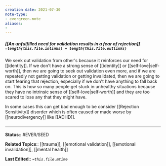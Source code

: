 ```yaml
---
creation date: 2021-07-30
note-type: 
- evergreen-note
aliases:
- 
---
```


##### [[An unfulfilled need for validation results in a fear of rejection]] `=length(this.file.inlinks) + length(this.file.outlinks)`

We seek out validation from other's because it reinforces our need for [[identity]]. If we don't have a strong sense of [[identity]] or [[self-love|self-worth]], then we are going to seek out validation even more, and if we are repeatedly not getting validation or getting invalidated, then we are going to start fearing that  rejection, especially if we don't have anything to fall back on. This is how so many people get stuck in unhealthy situations because they have no intrinsic sense of [[self-love|self-worth]] and they are too scared to lose any that they might have.

In some cases this can get bad enough to be consider [[Rejection Sensitivity]] disorder which is often caused or made worse by [[neurodivergency]] like [[ADHD]]. 
### <hr class="footnote"/>

**Status**:: #EVER/SEED

**Related Topics**:: [[trauma]], [[emotional validation]], [[emotional invalidation]], [[mental health]]
	
**Last Edited**:: *`=this.file.mtime`*
	
